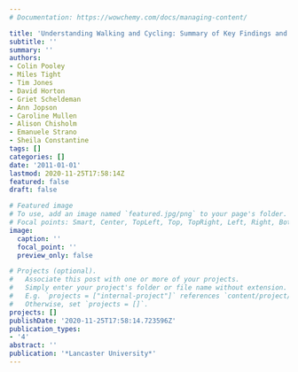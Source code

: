 ```yaml
---
# Documentation: https://wowchemy.com/docs/managing-content/

title: 'Understanding Walking and Cycling: Summary of Key Findings and Recommendations'
subtitle: ''
summary: ''
authors:
- Colin Pooley
- Miles Tight
- Tim Jones
- David Horton
- Griet Scheldeman
- Ann Jopson
- Caroline Mullen
- Alison Chisholm
- Emanuele Strano
- Sheila Constantine
tags: []
categories: []
date: '2011-01-01'
lastmod: 2020-11-25T17:58:14Z
featured: false
draft: false

# Featured image
# To use, add an image named `featured.jpg/png` to your page's folder.
# Focal points: Smart, Center, TopLeft, Top, TopRight, Left, Right, BottomLeft, Bottom, BottomRight.
image:
  caption: ''
  focal_point: ''
  preview_only: false

# Projects (optional).
#   Associate this post with one or more of your projects.
#   Simply enter your project's folder or file name without extension.
#   E.g. `projects = ["internal-project"]` references `content/project/deep-learning/index.md`.
#   Otherwise, set `projects = []`.
projects: []
publishDate: '2020-11-25T17:58:14.723596Z'
publication_types:
- '4'
abstract: ''
publication: '*Lancaster University*'
---
```

